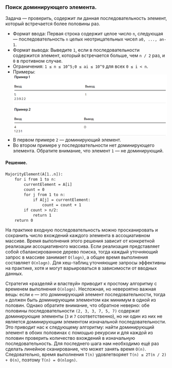 ### Поиск доминирующего элемента.

Задача — проверить, содержит ли данная последовательность элемент, который встречается более половины раз.

- Формат ввода: Первая строка содержит целое число `n`, следующая — последовательность `n` целых неотрицательных чисел 
`a0, ..., an-1`.
- Формат вывода: Выведите `1`, если в последовательности содержится элемент, который встречается больше, чем `n / 2` раз, и
`0` в противном случае.
- Ограничения: `1 ≤ n ≤ 10^5;0 ≤ ai ≤ 10^9` для всех `0 ≤ i < n`.
- Примеры:
![img.png](content%2Fimg.png)
- В первом примере `2` — доминирующий элемент.
- Во втором примере у последовательности нет доминирующего элемента. Обратите внимание, что элемент `1` — не доминирующий.

#### Решение.
```
MajorityElement(A[1..n]):
    for i from 1 to n:
        currentElement = A[i]
        count = 0
        for j from 1 to n:
            if A[j] = currentElement:
                count = count + 1
        if count > n/2:
            return 1
    return 0
```

На практике входную последовательность можно просканировать и сохранить число вхождений каждого элемента в ассоциативном
массиве. Время выполнения этого решения зависит от конкретной реализации ассоциативного массива. Если реализация представляет
собой сбалансированное дерево поиска, тогда каждый уточняющий запрос в массиве занимает `O(logn)`, а общее время выполнения
составляет `O(nlogn)`. Для хеш-таблиц уточняющие запросы эффективны на практике, хотя и могут варьироваться в зависимости
от вводных данных.

Стратегия «разделяй и властвуй» приводит к простому алгоритму с временем выполнения `O(nlogn)`. Несложная, но невероятно
важная вещь: если `e` — это доминирующий элемент последовательности, тогда `e` должен быть доминирующим элементом как 
минимум в одной из половин. Однако обратите внимание, что обратное неверно: обе половины последовательности `(2, 3, 3, 7, 5, 7)`
содержат доминирующие элементы (`3` и `7` соответственно), но ни один из них не является доминирующим элементом изначальной
последовательности. Это приводит нас к следующему алгоритму: найти доминирующий элемент в обоих половинах с помощью рекурсии
и для каждой из половин проверить количество вхождений в изначальную последовательность. Для последнего шага нам необходимо
ещё раз сделать линейное сканирование, что может занять время `O(n)`. Следовательно, время выполнения `T(n)` удовлетворяет
`T(n) ≤ 2T(n / 2) + O(n)`, поэтому `T(n) = O(nlogn)`.